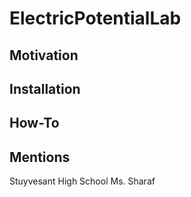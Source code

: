 # ElectricPotentialLab

## Motivation

## Installation

## How-To

## Mentions
Stuyvesant High School
Ms. Sharaf
